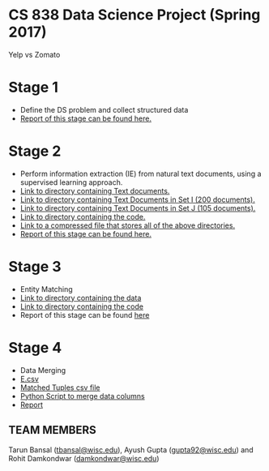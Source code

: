 # CS 838 Data Science Project (Spring 2017)
Yelp vs Zomato

# Stage 1
- Define the DS problem and collect structured data
- [Report of this stage can be found here.][7]

# Stage 2 
- Perform information extraction (IE) from natural text documents, using a supervised learning approach.
- [Link to directory containing Text documents.][1]
- [Link to directory containing Text Documents in Set I (200 documents).][2]
- [Link to directory containing Text Documents in Set J (105 documents).][3]
- [Link to directory containing the code.][4]
- [Link to a compressed file that stores all of the above directories.][5]
- [Report of this stage can be found here.][6]

# Stage 3 
- Entity Matching
- [Link to directory containing the data][8]
- [Link to directory containing the code][9]
- Report of this stage can be found [here][10]

# Stage 4
- Data Merging
- [E.csv][11]
- [Matched Tuples csv file][12]
- [Python Script to merge data columns][13]
- [Report][14]

## TEAM MEMBERS
Tarun Bansal (tbansal@wisc.edu), Ayush Gupta (gupta92@wisc.edu) and Rohit Damkondwar (damkondwar@wisc.edu) 

[1]: https://github.com/rdamkondwar/FoodReviewAnalytics/tree/master/docs
[2]: https://github.com/rdamkondwar/FoodReviewAnalytics/tree/master/docs/training
[3]: https://github.com/rdamkondwar/FoodReviewAnalytics/tree/master/docs/test
[4]: https://github.com/rdamkondwar/FoodReviewAnalytics
[5]: http://pages.cs.wisc.edu/~tarun/cs838/FoodReviewAnalytics.zip
[6]: http://pages.cs.wisc.edu/~tarun/cs838/Stage2Report.pdf
[7]: http://pages.cs.wisc.edu/~tarun/cs838/FinalStage1.pdf
[8]: https://github.com/rdamkondwar/FoodReviewAnalytics/tree/master/data
[9]: https://github.com/rdamkondwar/FoodReviewAnalytics/tree/master/code
[10]: http://pages.cs.wisc.edu/~tarun/cs838/Stage3Report.pdf
[11]: https://github.com/rdamkondwar/FoodReviewAnalytics/blob/master/stage-4/E.csv
[12]: https://github.com/rdamkondwar/FoodReviewAnalytics/blob/master/stage-4/Matched%20Tuples.csv
[13]: https://github.com/rdamkondwar/FoodReviewAnalytics/blob/master/stage-4/merge.py
[14]: https://github.com/rdamkondwar/FoodReviewAnalytics/blob/master/stage-4/Stage4%20Report.pdf
